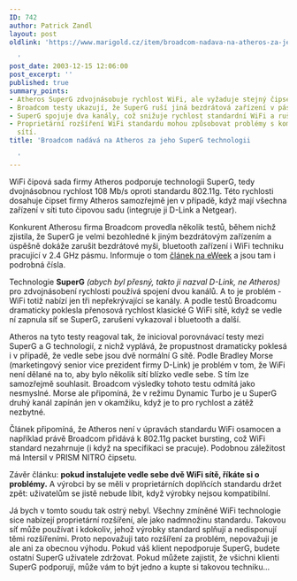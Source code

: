 ```yaml
---
ID: 742
author: Patrick Zandl
layout: post
oldlink: 'https://www.marigold.cz/item/broadcom-nadava-na-atheros-za-jeho-superg-technologii

  '
post_date: 2003-12-15 12:06:00
post_excerpt: ''
published: true
summary_points:
- Atheros SuperG zdvojnásobuje rychlost WiFi, ale vyžaduje stejný čipset v síti.
- Broadcom testy ukazují, že SuperG ruší jiná bezdrátová zařízení v pásmu 2.4 GHz.
- SuperG spojuje dva kanály, což snižuje rychlost standardní WiFi a ruší Bluetooth.
- Proprietární rozšíření WiFi standardu mohou způsobovat problémy s kompatibilitou
  sítí.
title: 'Broadcom nadává na Atheros za jeho SuperG technologii

  '
---
```


<p>
WiFi čipová sada firmy Atheros podporuje technologii SuperG, tedy dvojnásobnou rychlost 108 Mb/s oproti standardu 802.11g. Této rychlosti dosahuje čipset firmy Atheros samozřejmě jen v případě, když mají všechna zařízení v síti tuto čipovou sadu (integruje ji D-Link a Netgear). </p>

<p>
Konkurent Atherosu firma Broadcom provedla několik testů, během nichž zjistila, že SuperG je velmi bezohledné k jiným bezdrátovým zařízením a úspěšně dokáže zarušit bezdrátové myši, bluetooth zařízení i WiFi techniku pracující v 2.4 GHz pásmu. Informuje o tom <A href="http://www.eweek.com/article2/0,4149,1391632,00.asp" target=_blank>článek na eWeek</A> a jsou tam i podrobná čísla. </p>

<p>
Technologie <STRONG>SuperG</STRONG> <EM>(abych byl přesný, takto ji nazval D-Link, ne Atheros)</EM> pro zdvojnásobení rychlosti používá spojení dvou kanálů. A to je problém - WiFi totiž nabízí jen tři nepřekrývající se kanály. A podle testů Broadcomu dramaticky poklesla přenosová rychlost klasické G WiFi sítě, když se vedle ní zapnula síť se SuperG, zarušení vykazoval i bluetooth a další. &#160;</p>

<p>
Atheros na tyto testy reagoval tak, že inicioval porovnávací testy mezi SuperG a G technologií, z nichž vyplává, že propustnost dramaticky poklesá i v případě, že vedle sebe jsou dvě normální G sítě. Podle Bradley Morse (marketingový senior vice prezident firmy D-Link) je problém v tom, že WiFi není dělané na to, aby bylo několik sítí blízko vedle sebe. S tím lze samozřejmě souhlasit. Broadcom výsledky tohoto testu odmítá jako nesmyslné. Morse ale připomíná, že v režimu Dynamic Turbo je u SuperG druhý kanál zapínán jen v okamžiku, když je to pro rychlost a zátěž nezbytné. </p>

<p>
Článek připomíná, že Atheros není v úpravách standardu WiFi osamocen a například právě Broadcom přidává k 802.11g packet bursting, což WiFi standard nezahrnuje (i když na specifikaci se pracuje). Podobnou záležitost má Intersil v PRISM NITRO čipsetu. </p>

<p>
Závěr článku: <STRONG>pokud instalujete vedle sebe dvě WiFi sítě, říkáte si o problémy.</STRONG> A výrobci by se měli v proprietárních doplňcích standardu držet zpět: uživatelům se jistě nebude líbit, když výrobky nejsou kompatibilní. </p>

<p>
Já bych v tomto soudu tak ostrý nebyl. Všechny zmíněné WiFi technologie sice nabízejí proprietární rozšíření, ale jako nadmnožinu standardu. Takovou síť může používat i kdokoliv, jehož výrobky standard splňují a nedisponují těmi rozšířeními. Proto nepovažuji tato rozšíření za problém, nepovažuji je ale ani za obecnou výhodu. Pokud váš klient nepodporuje SuperG, budete ostatní SuperG uživatele zdržovat. Pokud můžete zajistit, že všichni klienti SuperG podporují, může vám to být jedno a kupte si takovou techniku...</p>